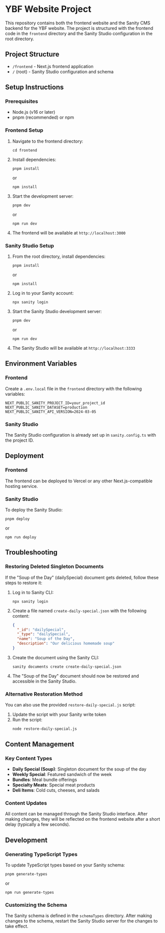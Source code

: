 # YBF Website Project

This repository contains both the frontend website and the Sanity CMS backend for the YBF website. The project is structured with the frontend code in the `frontend` directory and the Sanity Studio configuration in the root directory.

## Project Structure

- `/frontend` - Next.js frontend application
- `/` (root) - Sanity Studio configuration and schema

## Setup Instructions

### Prerequisites

- Node.js (v16 or later)
- pnpm (recommended) or npm

### Frontend Setup

1. Navigate to the frontend directory:
   ```
   cd frontend
   ```

2. Install dependencies:
   ```
   pnpm install
   ```
   or
   ```
   npm install
   ```

3. Start the development server:
   ```
   pnpm dev
   ```
   or
   ```
   npm run dev
   ```

4. The frontend will be available at `http://localhost:3000`

### Sanity Studio Setup

1. From the root directory, install dependencies:
   ```
   pnpm install
   ```
   or
   ```
   npm install
   ```

2. Log in to your Sanity account:
   ```
   npx sanity login
   ```

3. Start the Sanity Studio development server:
   ```
   pnpm dev
   ```
   or
   ```
   npm run dev
   ```

4. The Sanity Studio will be available at `http://localhost:3333`

## Environment Variables

### Frontend

Create a `.env.local` file in the `frontend` directory with the following variables:

```
NEXT_PUBLIC_SANITY_PROJECT_ID=your_project_id
NEXT_PUBLIC_SANITY_DATASET=production
NEXT_PUBLIC_SANITY_API_VERSION=2024-03-05
```

### Sanity Studio

The Sanity Studio configuration is already set up in `sanity.config.ts` with the project ID.

## Deployment

### Frontend

The frontend can be deployed to Vercel or any other Next.js-compatible hosting service.

### Sanity Studio

To deploy the Sanity Studio:

```
pnpm deploy
```
or
```
npm run deploy
```

## Troubleshooting

### Restoring Deleted Singleton Documents

If the "Soup of the Day" (dailySpecial) document gets deleted, follow these steps to restore it:

1. Log in to Sanity CLI:
   ```
   npx sanity login
   ```

2. Create a file named `create-daily-special.json` with the following content:
   ```json
   {
     "_id": "dailySpecial",
     "_type": "dailySpecial",
     "name": "Soup of the Day",
     "description": "Our delicious homemade soup"
   }
   ```

3. Create the document using the Sanity CLI:
   ```
   sanity documents create create-daily-special.json
   ```

4. The "Soup of the Day" document should now be restored and accessible in the Sanity Studio.

### Alternative Restoration Method

You can also use the provided `restore-daily-special.js` script:

1. Update the script with your Sanity write token
2. Run the script:
   ```
   node restore-daily-special.js
   ```

## Content Management

### Key Content Types

- **Daily Special (Soup)**: Singleton document for the soup of the day
- **Weekly Special**: Featured sandwich of the week
- **Bundles**: Meal bundle offerings
- **Specialty Meats**: Special meat products
- **Deli Items**: Cold cuts, cheeses, and salads

### Content Updates

All content can be managed through the Sanity Studio interface. After making changes, they will be reflected on the frontend website after a short delay (typically a few seconds).

## Development

### Generating TypeScript Types

To update TypeScript types based on your Sanity schema:

```
pnpm generate-types
```
or
```
npm run generate-types
```

### Customizing the Schema

The Sanity schema is defined in the `schemaTypes` directory. After making changes to the schema, restart the Sanity Studio server for the changes to take effect.
